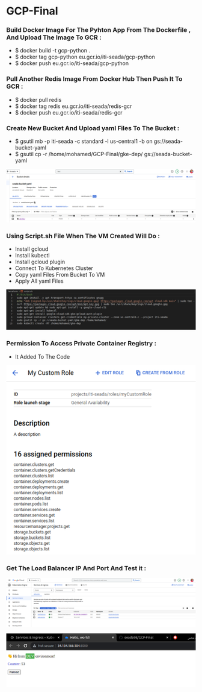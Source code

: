 # GCP-Final

### Build Docker Image For The Pyhton App From The Dockerfile , And Upload The Image To GCR :

  * $ docker build -t gcp-python .
  * $ docker tag gcp-python eu.gcr.io/iti-seada/gcp-python
  * $ docker push eu.gcr.io/iti-seada/gcp-python

### Pull Another Redis Image From Docker Hub Then Push It To GCR :

  * $ docker pull redis
  * $ docker tag redis eu.gcr.io/iti-seada/redis-gcr
  * $ docker push eu.gcr.io/iti-seada/redis-gcr

### Create New Bucket And Upload yaml Files To The Bucket :

  * $ gsutil mb -p iti-seada -c standard -l us-central1 -b on gs://seada-bucket-yaml
  * $ gsutil cp -r /home/mohamed/GCP-Final/gke-dep/ gs://seada-bucket-yaml

![home_Page Image](./Images/bucket.png)

### Using Script.sh File When The VM Created Will Do : 

  * Install gcloud 
  * Install kubectl
  * Install gcloud plugin
  * Connect To Kubernetes Cluster
  * Copy yaml Files From Bucket To VM
  * Apply All yaml Files

![home_Page Image](./Images/script.png)

### Permission To Access Private Container Registry :

  * It Added To The Code

![home_Page Image](./Images/permission.png)

### Get The Load Balancer IP And Port And Test it :

![home_Page Image](./Images/load-balancer.png)

![home_Page Image](./Images/test.png)
